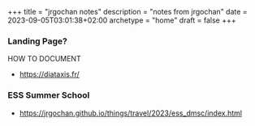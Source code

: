 +++
title = "jrgochan notes"
description = "notes from jrgochan"
date = 2023-09-05T03:01:38+02:00
archetype = "home"
draft = false
+++

### Landing Page?

HOW TO DOCUMENT
- https://diataxis.fr/

### ESS Summer School

- https://jrgochan.github.io/things/travel/2023/ess_dmsc/index.html